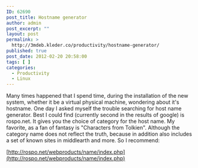 ```yaml
---
ID: 62690
post_title: Hostname generator
author: admin
post_excerpt: ""
layout: post
permalink: >
  http://3mdeb.kleder.co/productivity/hostname-generator/
published: true
post_date: 2012-02-20 20:58:00
tags: [ ]
categories:
  - Productivity
  - Linux
---
```

Many times happened that I spend time, during the installation of the new system, whether it be a virtual physical machine, wondering about it's hostname. One day I asked myself the trouble searching for host name generator. Best I could find (currently second in the results of google) is rospo.net. It gives you the choice of category for the host name. My favorite, as a fan of fantasy is "Characters from Tolkien". Although the category name does not reflect the truth, because in addition also includes a set of known sites in middlearth and more. So I recommend:  

  [http://rospo.net/webproducts/name/index.php](http://rospo.net/webproducts/name/index.php)